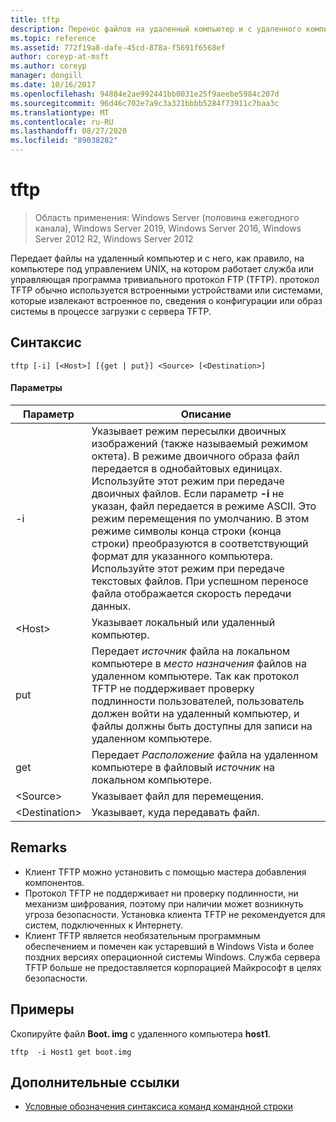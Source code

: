 ```yaml
---
title: tftp
description: Перенос файлов на удаленный компьютер и с удаленного компьютера.
ms.topic: reference
ms.assetid: 772f19a8-dafe-45cd-878a-f5691f6568ef
author: coreyp-at-msft
ms.author: coreyp
manager: dongill
ms.date: 10/16/2017
ms.openlocfilehash: 94884e2ae992441bb0031e25f9aeebe5984c207d
ms.sourcegitcommit: 96d46c702e7a9c3a321bbbb5284f73911c7baa3c
ms.translationtype: MT
ms.contentlocale: ru-RU
ms.lasthandoff: 08/27/2020
ms.locfileid: "89038282"
---
```

# <a name="tftp"></a>tftp

> Область применения: Windows Server (половина ежегодного канала), Windows Server 2019, Windows Server 2016, Windows Server 2012 R2, Windows Server 2012

Передает файлы на удаленный компьютер и с него, как правило, на компьютере под управлением UNIX, на котором работает служба или управляющая программа тривиального протокол FTP (TFTP). протокол TFTP обычно используется встроенными устройствами или системами, которые извлекают встроенное по, сведения о конфигурации или образ системы в процессе загрузки с сервера TFTP.

## <a name="syntax"></a>Синтаксис
```
tftp [-i] [<Host>] [{get | put}] <Source> [<Destination>]
```

#### <a name="parameters"></a>Параметры
|Параметр|Описание|
|-------|--------|
|-i|Указывает режим пересылки двоичных изображений (также называемый режимом октета). В режиме двоичного образа файл передается в однобайтовых единицах. Используйте этот режим при передаче двоичных файлов. Если параметр **-i** не указан, файл передается в режиме ASCII. Это режим перемещения по умолчанию. В этом режиме символы конца строки (конца строки) преобразуются в соответствующий формат для указанного компьютера. Используйте этот режим при передаче текстовых файлов. При успешном переносе файла отображается скорость передачи данных.|
|\<Host\>|Указывает локальный или удаленный компьютер.|
|put|Передает *источник* файла на локальном компьютере в *место назначения* файлов на удаленном компьютере. Так как протокол TFTP не поддерживает проверку подлинности пользователей, пользователь должен войти на удаленный компьютер, и файлы должны быть доступны для записи на удаленном компьютере.|
|get|Передает *Расположение* файла на удаленном компьютере в файловый *источник* на локальном компьютере.|
|\<Source\>|Указывает файл для перемещения.|
|\<Destination\>|Указывает, куда передавать файл.|

## <a name="remarks"></a>Remarks
-   Клиент TFTP можно установить с помощью мастера добавления компонентов.
-   Протокол TFTP не поддерживает ни проверку подлинности, ни механизм шифрования, поэтому при наличии может возникнуть угроза безопасности. Установка клиента TFTP не рекомендуется для систем, подключенных к Интернету.
-   Клиент TFTP является необязательным программным обеспечением и помечен как устаревший в Windows Vista и более поздних версиях операционной системы Windows. Служба сервера TFTP больше не предоставляется корпорацией Майкрософт в целях безопасности.

## <a name="examples"></a>Примеры
Скопируйте файл **Boot. img** с удаленного компьютера **host1**.
```
tftp  -i Host1 get boot.img
```

## <a name="additional-references"></a>Дополнительные ссылки
- [Условные обозначения синтаксиса команд командной строки](command-line-syntax-key.md)
